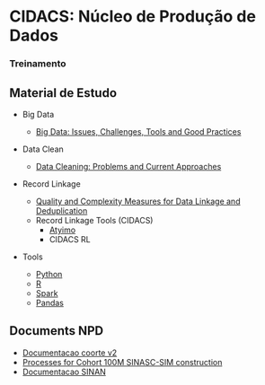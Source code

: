 # CIDACS: Núcleo de Produção de Dados
### Treinamento

## Material de Estudo

- Big Data
    * [Big Data: Issues, Challenges, Tools and Good
Practices](http://www.stat.purdue.edu/~doerge/BIOINFORM.D/SPRING16/KatalWazidGoudar_2013.pdf)
- Data Clean
    * [Data Cleaning: Problems and Current Approaches](https://s3.amazonaws.com/academia.edu.documents/41858217/A00DEC-CD.pdf?AWSAccessKeyId=AKIAIWOWYYGZ2Y53UL3A&Expires=1538407011&Signature=yo7M3GF2KCUY7TRkjKCllpdc4VU%3D&response-content-disposition=inline%3B%20filename%3DAutomatically_extracting_structure_from.pdf#page=5)
- Record Linkage
    * [Quality and Complexity Measures for Data Linkage and Deduplication](https://core.ac.uk/download/pdf/23799032.pdf)
    - Record Linkage Tools (CIDACS)
        - [Atyimo](https://cidacs.bahia.fiocruz.br/wp-content/uploads/2018/04/08293793.pdf)
        - CIDACS RL

- Tools
    - [Python](https://www.python.org/)
    - [R](https://www.r-project.org)
    - [Spark](http://spark.apache.org/)
    - [Pandas](https://pandas.pydata.org/)
    
## Documents NPD
- [Documentacao coorte v2](./materials/documentacao_coorte_v2.doc.pdf)
- [Processes for Cohort 100M SINASC-SIM construction](./materials/Processes%20for%20Cohort%20100M%20SINASC-SIM%20construction.pdf )
- [Documentacao SINAN](./materials/Documentacao_sinan.pdf)
